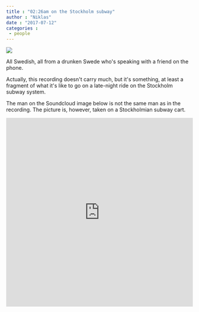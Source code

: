 ```yaml
---
title : "02:26am on the Stockholm subway"
author : "Niklas"
date : "2017-07-12"
categories : 
 - people
---
```


[![](https://niklasblog.com/wp-content/2017-07-12_11-10-26-glitched-481x300.png)](https://niklasblog.com/wp-content/2017-07-12_11-10-26-glitched.png)

All Swedish, all from a drunken Swede who's speaking with a friend on the phone.

Actually, this recording doesn't carry much, but it's something, at least a fragment of what it's like to go on a late-night ride on the Stockholm subway system.

The man on the Soundcloud image below is not the same man as in the recording. The picture is, however, taken on a Stockholmian subway cart.

<iframe width="100%" height="510" scrolling="no" frameborder="no" src="https://w.soundcloud.com/player/?url=https%3A//api.soundcloud.com/tracks/332840717&amp;auto_play=false&amp;hide_related=false&amp;show_comments=true&amp;show_user=true&amp;show_reposts=false&amp;visual=true"></iframe>
